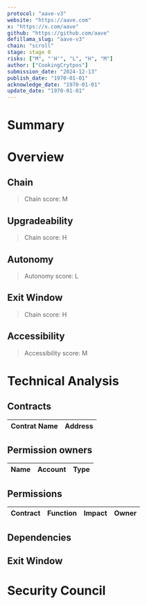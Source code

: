 ```yaml
---
protocol: "aave-v3"
website: "https://aave.com"
x: "https://x.com/aave"
github: "https://github.com/aave"
defillama_slug: "aave-v3"
chain: "scroll"
stage: stage 0
risks: ["M", "'H'", "L", "H", "M"]
author: ["CookingCrytpos"]
submission_date: "2024-12-13"
publish_date: "1970-01-01"
acknowledge_date: "1970-01-01"
update_date: "1970-01-01"
---
```


# Summary


# Overview

## Chain


> Chain score: M
## Upgradeability


> Chain score: H
## Autonomy


> Autonomy score: L
## Exit Window


> Chain score: H
## Accessibility


> Accessibility score: M
# Technical Analysis

## Contracts

| Contrat Name                       | Address                                    |
|------------------------------------|--------------------------------------------|


## Permission owners

| Name               | Account                                                                                                                   | Type     |
| ------------------ | ------------------------------------------------------------------------------------------------------------------------- | -------- |


## Permissions

| Contract                                | Function          | Impact                                                                                                                                                                                                                                            | Owner                                      |
|-----------------------------------------|-------------------|---------------------------------------------------------------------------------------------------------------------------------------------------------------------------------------------------------------------------------------------------|--------------------------------------------|


## Dependencies


## Exit Window


# Security Council


